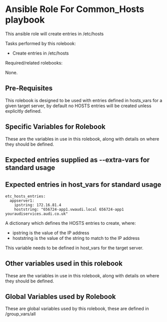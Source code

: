 Ansible Role For Common_Hosts playbook
=========================================

This ansible role will create entries in /etc/hosts 

Tasks performed by this rolebook:

* Create entries in /etc/hosts

Required/related rolebooks:

None.

Pre-Requisites
--------------

This rolebook is designed to be used with entries defined in hosts_vars for a given target server, by default no HOSTS entries will be created unless explicitly defined.

Specific Variables for Rolebook
-------------------------------
These are the variables in use in this rolebook, along with details on where they should be defined.

Expected entries supplied as --extra-vars for standard usage
------------------------------------------------------------

Expected entries in host_vars for standard usage
------------------------------------------------

```
etc_hosts_entries:
  appserver1:
    ipstring: 172.16.81.4
    hoststring: "656724-app1.vwaudi.local 656724-app1 youraudiservices.audi.co.uk"
```

A dictionary which defines the HOSTS entries to create, where:

- ipstring is the value of the IP address
- hoststring is the value of the string to match to the IP address

This variable needs to be defined in host_vars for the target server.

Other variables used in this rolebook
-------------------------------------
These are the variables in use in this rolebook, along with details on where they should be defined.


Global Variables used by Rolebook
-------------------------------
These are global variables used by this rolebook, these are defined in /group_vars/all

